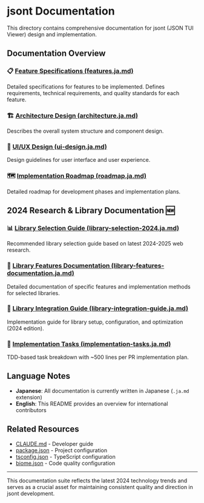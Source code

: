 # jsont Documentation

This directory contains comprehensive documentation for jsont (JSON TUI Viewer) design and implementation.

## Documentation Overview

### 📋 [Feature Specifications (features.ja.md)](./features.ja.md)
Detailed specifications for features to be implemented. Defines requirements, technical requirements, and quality standards for each feature.

### 🏗️ [Architecture Design (architecture.ja.md)](./architecture.ja.md)
Describes the overall system structure and component design.

### 🎨 [UI/UX Design (ui-design.ja.md)](./ui-design.ja.md)
Design guidelines for user interface and user experience.

### 🗺️ [Implementation Roadmap (roadmap.ja.md)](./roadmap.ja.md)
Detailed roadmap for development phases and implementation plans.

## 2024 Research & Library Documentation 🆕

### 📊 [Library Selection Guide (library-selection-2024.ja.md)](./library-selection-2024.ja.md)
Recommended library selection guide based on latest 2024-2025 web research.

### 📖 [Library Features Documentation (library-features-documentation.ja.md)](./library-features-documentation.ja.md)
Detailed documentation of specific features and implementation methods for selected libraries.

### 🔧 [Library Integration Guide (library-integration-guide.ja.md)](./library-integration-guide.ja.md)
Implementation guide for library setup, configuration, and optimization (2024 edition).

### 📝 [Implementation Tasks (implementation-tasks.ja.md)](./implementation-tasks.ja.md)
TDD-based task breakdown with ~500 lines per PR implementation plan.

## Language Notes

- **Japanese**: All documentation is currently written in Japanese (`.ja.md` extension)
- **English**: This README provides an overview for international contributors

## Related Resources

- [CLAUDE.md](../CLAUDE.md) - Developer guide
- [package.json](../package.json) - Project configuration
- [tsconfig.json](../tsconfig.json) - TypeScript configuration
- [biome.json](../biome.json) - Code quality configuration

---

This documentation suite reflects the latest 2024 technology trends and serves as a crucial asset for maintaining consistent quality and direction in jsont development.